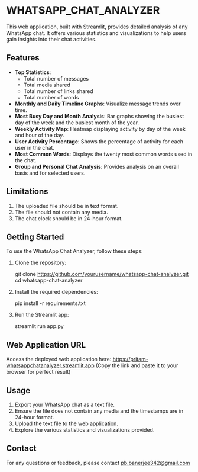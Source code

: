 # WHATSAPP_CHAT_ANALYZER


This web application, built with Streamlit, provides detailed analysis of any WhatsApp chat. It offers various statistics and visualizations to help users gain insights into their chat activities.

## Features

- **Top Statistics**: 
  - Total number of messages
  - Total media shared
  - Total number of links shared
  - Total number of words
- **Monthly and Daily Timeline Graphs**: Visualize message trends over time.
- **Most Busy Day and Month Analysis**: Bar graphs showing the busiest day of the week and the busiest month of the year.
- **Weekly Activity Map**: Heatmap displaying activity by day of the week and hour of the day.
- **User Activity Percentage**: Shows the percentage of activity for each user in the chat.
- **Most Common Words**: Displays the twenty most common words used in the chat.
- **Group and Personal Chat Analysis**: Provides analysis on an overall basis and for selected users.

## Limitations

1. The uploaded file should be in text format.
2. The file should not contain any media.
3. The chat clock should be in 24-hour format.

## Getting Started

To use the WhatsApp Chat Analyzer, follow these steps:

1. Clone the repository:
  
   git clone https://github.com/yourusername/whatsapp-chat-analyzer.git
   cd whatsapp-chat-analyzer
   

2. Install the required dependencies:

   pip install -r requirements.txt
 

3. Run the Streamlit app:
   
   streamlit run app.py
   

## Web Application URL

Access the deployed web application here: https://pritam-whatsappchatanalyzer.streamlit.app (Copy the link and paste it to your browser for perfect result)

## Usage

1. Export your WhatsApp chat as a text file.
2. Ensure the file does not contain any media and the timestamps are in 24-hour format.
3. Upload the text file to the web application.
4. Explore the various statistics and visualizations provided.


## Contact

For any questions or feedback, please contact pb.banerjee342@gmail.com

